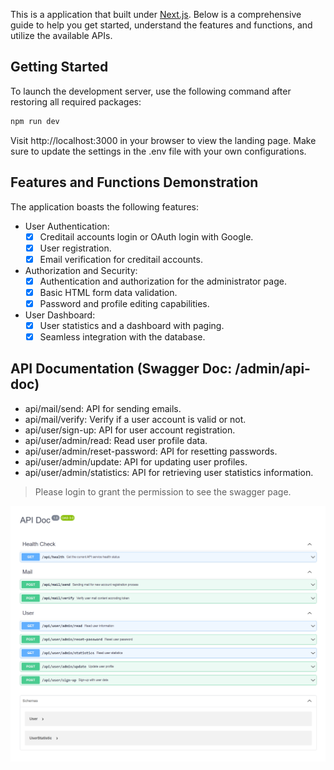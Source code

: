 This is a application that built under [Next.js](https://nextjs.org/).
Below is a comprehensive guide to help you get started, understand the features and functions, and utilize the available APIs.

## Getting Started

To launch the development server, use the following command after restoring all required packages:

```bash
npm run dev
```
Visit http://localhost:3000 in your browser to view the landing page. 
Make sure to update the settings in the .env file with your own configurations.

## Features and Functions Demonstration

The application boasts the following features:

- User Authentication:
  - [X] Creditail accounts login or OAuth login with Google.
  - [X] User registration.
  - [X] Email verification for creditail accounts.

- Authorization and Security:
  - [X] Authentication and authorization for the administrator page.
  - [X] Basic HTML form data validation.
  - [X] Password and profile editing capabilities.

- User Dashboard:
  - [X] User statistics and a dashboard with paging.
  - [X] Seamless integration with the database.

## API Documentation (Swagger Doc: /admin/api-doc)
- api/mail/send: API for sending emails.
- api/mail/verify: Verify if a user account is valid or not.
- api/user/sign-up: API for user account registration.
- api/user/admin/read: Read user profile data.
- api/user/admin/reset-password: API for resetting passwords.
- api/user/admin/update: API for updating user profiles.
- api/user/admin/statistics:  API for retrieving user statistics information.

> Please login to grant the permission to see the swagger page.

![Swagger](https://raw.githubusercontent.com/tocalai/nextjs-auth/main/.github/swagger.png)
